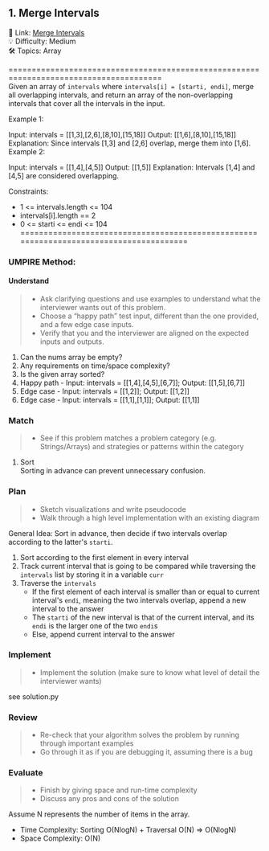 ## 1. Merge Intervals
🔗  Link: [Merge Intervals](https://leetcode.com/problems/merge-intervals/description/)<br>
💡 Difficulty: Medium<br>
🛠️ Topics: Array<br>

=======================================================================================<br>
Given an array of `intervals` where `intervals[i] = [starti, endi]`, merge all overlapping intervals, 
and return an array of the non-overlapping intervals that cover all the intervals in the input.

 

Example 1:

Input: intervals = [[1,3],[2,6],[8,10],[15,18]]
Output: [[1,6],[8,10],[15,18]]
Explanation: Since intervals [1,3] and [2,6] overlap, merge them into [1,6].
Example 2:

Input: intervals = [[1,4],[4,5]]
Output: [[1,5]]
Explanation: Intervals [1,4] and [4,5] are considered overlapping.
 

Constraints:

- 1 <= intervals.length <= 104
- intervals[i].length == 2
- 0 <= starti <= endi <= 104
=======================================================================================<br>
### UMPIRE Method:
#### Understand

> - Ask clarifying questions and use examples to understand what the interviewer wants out of this problem.
> - Choose a “happy path” test input, different than the one provided, and a few edge case inputs. 
> - Verify that you and the interviewer are aligned on the expected inputs and outputs.
1. Can the nums array be empty?
2. Any requirements on time/space complexity?
3. Is the given array sorted?
4. Happy path - Input: intervals = [[1,4],[4,5],[6,7]]; Output: [[1,5],[6,7]]
5. Edge case - Input: intervals = [[1,2]]; Output: [[1,2]]
6. Edge case - Input: intervals = [[1,1],[1,1]]; Output: [[1,1]]

### Match
> - See if this problem matches a problem category (e.g. Strings/Arrays) and strategies or patterns within the category
1. Sort<br>
Sorting in advance can prevent unnecessary confusion. <br>

### Plan
> - Sketch visualizations and write pseudocode
> - Walk through a high level implementation with an existing diagram

General Idea: Sort in advance, then decide if two intervals overlap according to the latter's `starti`.

1) Sort according to the first element in every interval
2) Track current interval that is going to be compared while traversing the `intervals` list by storing it in a variable `curr`
3) Traverse the `intervals`
    - If the first element of each interval is smaller than or equal to current interval's `endi`, meaning the two intervals overlap, append a new interval to the answer
    - The `starti` of the new interval is that of the current interval, and its `endi` is the larger one of the two `endi`s
    - Else, append current interval to the answer
    
### Implement
> - Implement the solution (make sure to know what level of detail the interviewer wants)

see solution.py

### Review
> - Re-check that your algorithm solves the problem by running through important examples
> - Go through it as if you are debugging it, assuming there is a bug
### Evaluate
> - Finish by giving space and run-time complexity
> - Discuss any pros and cons of the solution

Assume N represents the number of items in the array.


- Time Complexity: Sorting O(NlogN) + Traversal O(N) => O(NlogN)
- Space Complexity: O(N)
